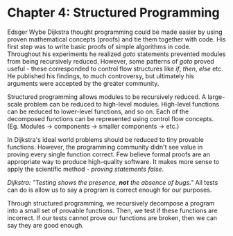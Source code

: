 # Chapter 4: Structured Programming

Edsger Wybe Dijkstra thought programming could be made easier by using proven mathematical concepts (proofs) and tie them together with code. His first step was to write basic proofs of simple algorithms in code. Throughout his experiments he realized _goto_ statements prevented modules from being recursively reduced. However, some patterns of _goto_ proved useful - these corresponded to control flow structures like _if_, _then_, _else_ etc. He published his findings, to much controversy, but ultimately his arguments were accepted by the greater community.

Structured programming allows modules to be recursively reduced. A large-scale problem can be reduced to high-level modules. High-level functions can be reduced to lower-level functions, and so on. Each of the decomposed functions can be represented using control flow concepts. (Eg. Modules -> components -> smaller components -> etc.)

In Dijkstra's ideal world problems should be reduced to tiny provable functions. However, the programming community didn't see value in proving every single function correct. Few believe formal proofs are an appropriate way to produce high-quality software. It makes more sense to apply the scientific method - _proving statements false_.

_Dijkstra: "Testing shows the presence, **not** the absence of bugs."_ All tests can do is allow us to say a program is correct enough for our purposes.

Through structured programming, we recursively decompose a program into a small set of provable functions. Then, we test if these functions are incorrect. If our tests cannot prove our functions are broken, then we can say they are good enough.
